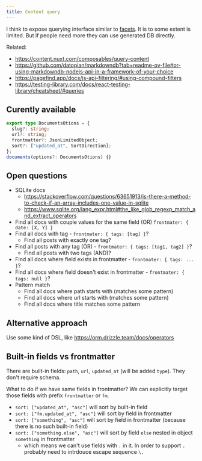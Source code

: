 ```yaml
---
title: Content query
---
```


I think to expose querying interface similar to [facets](https://github.com/stereobooster/facets/blob/05e9b0811d5c4ca35fc83fab1c8d2f60e8918599/packages/facets/src/Facets.ts#L138-L150). It is to some extent is limited. But if people need more they can use generated DB directly.

Related:

- https://content.nuxt.com/composables/query-content
- https://github.com/datopian/markdowndb?tab=readme-ov-file#or-using-markdowndb-nodejs-api-in-a-framework-of-your-choice
- https://pagefind.app/docs/js-api-filtering/#using-compound-filters
- https://testing-library.com/docs/react-testing-library/cheatsheet/#queries

## Curently available

```ts
export type DocumentsOtions = {
  slug?: string;
  url?: string;
  frontmatter?: JsonLimitedObject;
  sort?: ["updated_at", SortDirection];
};
documents(options?: DocumentsOtions) {}
```

## Open questions

- SQLite docs
  - https://stackoverflow.com/questions/63651913/is-there-a-method-to-check-if-an-array-includes-one-value-in-sqlite
  - https://www.sqlite.org/lang_expr.html#the_like_glob_regexp_match_and_extract_operators
- Find all docs with couple values for the same field (OR) `frontmater: { date: [X, Y] }`
- Find all docs with tag - `frontmater: { tags: [tag] }`?
  - Find all posts with exactly one tag?
- Find all posts with any tag (OR) - `frontmater: { tags: [tag1, tag2] }`?
  - Find all posts with two tags (AND)?
- Find all docs where field exists in frontmatter - `frontmater: { tags: ... }`?
- Find all docs where field doesn't exist in frontmatter - `frontmater: { tags: null }`?
- Pattern match
  - Find all docs where path starts with (matches some pattern)
  - Find all docs where url starts with (matches some pattern)
  - Find all docs where title matches some pattern

## Alternative approach

Use some kind of DSL, like https://orm.drizzle.team/docs/operators

## Built-in fields vs frontmatter

There are built-in fields: `path`, `url`, `updated_at` (will be added `type`). They don't require schema.

What to do if we have same fields in frontmatter? We can explicitly target those fields with prefix `frontmatter` or `fm`.

- `sort: ["updated_at", "asc"]` will sort by built-in field
- `sort: ["fm.updated_at", "asc"]` will sort by field in frontmatter
- `sort: ["something", "asc"]` will sort by field in frontmatter (because there is no such built-in field)
- `sort: ["something.else", "asc"]` will sort by field `else` nested in object `something` in frontmatter
  - which means we can't use fields with `.` in it. In order to support `.` probably need to intrdouce escape sequence `\.`
